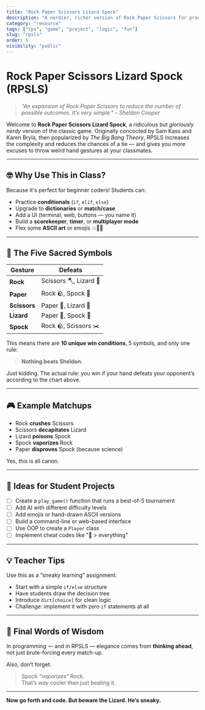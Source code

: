 ```yaml
---
title: "Rock Paper Scissors Lizard Spock"
description: "A nerdier, richer version of Rock Paper Scissors for practicing conditionals, logic, and epic hand gesture battles."
category: "resource"
tags: ["rps", "game", "project", "logic", "fun"]
slug: "rpsls"
order: 5
visibility: "public"
---
```


# Rock Paper Scissors Lizard Spock (RPSLS)

> _"An expansion of Rock Paper Scissors to reduce the number of possible outcomes. It’s very simple." – Sheldon Cooper_

Welcome to **Rock Paper Scissors Lizard Spock**, a ridiculous but _gloriously nerdy_ version of the classic game. Originally concocted by Sam Kass and Karen Bryla, then popularized by _The Big Bang Theory_, RPSLS increases the complexity and reduces the chances of a tie — and gives you more excuses to throw weird hand gestures at your classmates.

---

## 🤓 Why Use This in Class?

Because it's perfect for beginner coders! Students can:

- Practice **conditionals** (`if`, `elif`, `else`)
- Upgrade to **dictionaries** or **match/case**
- Add a UI (terminal, web, buttons — you name it)
- Build a **scorekeeper**, **timer**, or **multiplayer mode**
- Flex some **ASCII art** or emojis 💥🦎🖖

---

## 🧠 The Five Sacred Symbols

| Gesture      | Defeats                |
| ------------ | ---------------------- |
| **Rock**     | Scissors 🪓, Lizard 🦎 |
| **Paper**    | Rock 🪨, Spock 🖖      |
| **Scissors** | Paper 📄, Lizard 🦎    |
| **Lizard**   | Paper 📄, Spock 🖖     |
| **Spock**    | Rock 🪨, Scissors ✂️   |

This means there are **10 unique win conditions**, 5 symbols, and only one rule:

> **Nothing beats Sheldon.**

Just kidding. The actual rule: you win if your hand defeats your opponent’s according to the chart above.

---

## 🎮 Example Matchups

- Rock **crushes** Scissors
- Scissors **decapitates** Lizard
- Lizard **poisons** Spock
- Spock **vaporizes** Rock
- Paper **disproves** Spock (because science)

Yes, this is all canon.

---

## 🧪 Ideas for Student Projects

- [ ] Create a `play_game()` function that runs a best-of-5 tournament
- [ ] Add AI with different difficulty levels
- [ ] Add emojis or hand-drawn ASCII versions
- [ ] Build a command-line or web-based interface
- [ ] Use OOP to create a `Player` class
- [ ] Implement cheat codes like "🦖 > everything"

---

## 💡 Teacher Tips

Use this as a “sneaky learning” assignment:

- Start with a simple `if/else` structure
- Have students draw the decision tree
- Introduce `dict[choice]` for clean logic
- Challenge: implement it with zero `if` statements at all

---

## 🧙 Final Words of Wisdom

In programming — and in RPSLS — elegance comes from **thinking ahead**, not just brute-forcing every match-up.

Also, don’t forget:

> Spock _"vaporizes"_ Rock.  
> That’s _way_ cooler than just beating it.

---

**Now go forth and code. But beware the Lizard. He’s sneaky.**
